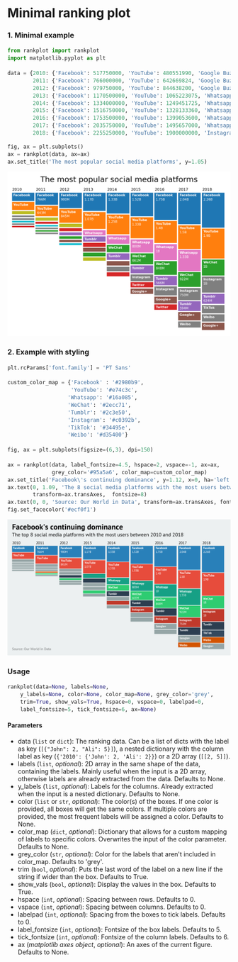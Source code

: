 # Minimal ranking plot


### 1. Minimal example

```python
from rankplot import rankplot
import matplotlib.pyplot as plt

data = {2010: {'Facebook': 517750000, 'YouTube': 480551990, 'Google Buzz': 166029650, 'MySpace': 68046710, 'Hi5': 59953290, 'Flickr': 54708063, 'Orkut': 49941613, 'Twitter': 43250000}, 
        2011: {'Facebook': 766000000, 'YouTube': 642669824, 'Google Buzz': 170000000, 'Twitter': 92750000, 'Flickr': 66954600, 'Weibo': 48691040, 'WeChat': 47818400, 'Orkut': 47609080}, 
        2012: {'Facebook': 979750000, 'YouTube': 844638200, 'Google Buzz': 170000000, 'Twitter': 160250000, 'Tumblr': 146890156, 'WeChat': 118123370, 'Google+': 107319100, 'Flickr': 79664888}, 
        2013: {'Facebook': 1170500000, 'YouTube': 1065223075, 'Whatsapp': 300000000, 'Tumblr': 293482050, 'Twitter': 223675000, 'Google+': 205654700, 'WeChat': 196523760, 'Google Buzz': 170000000}, 
        2014: {'Facebook': 1334000000, 'YouTube': 1249451725, 'Whatsapp': 498750000, 'WeChat': 444232415, 'Tumblr': 388721163, 'Google+': 254859015, 'Instagram': 250000000, 'Twitter': 223675000}, 
        2015: {'Facebook': 1516750000, 'YouTube': 1328133360, 'Whatsapp': 800000000, 'WeChat': 660843407, 'Tumblr': 475923363, 'Instagram': 400000000, 'Twitter': 304500000, 'Google+': 298950015},
        2016: {'Facebook': 1753500000, 'YouTube': 1399053600, 'Whatsapp': 1000000000, 'WeChat': 847512320, 'Tumblr': 565796720, 'Instagram': 550000000, 'Google+': 398648000, 'Twitter': 314500000}, 
        2017: {'Facebook': 2035750000, 'YouTube': 1495657000, 'Whatsapp': 1333333333, 'WeChat': 921742750, 'Instagram': 750000000, 'Tumblr': 593783960, 'Google+': 495657000, 'Weibo': 357569030}, 
        2018: {'Facebook': 2255250000, 'YouTube': 1900000000, 'Instagram': 1000000000, 'WeChat': 1000000000, 'Tumblr': 624000000, 'TikTok': 500000000, 'Weibo': 431000000, 'Google+': 430000000}}
 ```   
```python 
fig, ax = plt.subplots()
ax = rankplot(data, ax=ax)
ax.set_title('The most popular social media platforms', y=1.05)
```
![](examples/basic.png)



### 2. Example with styling

```python
plt.rcParams['font.family'] = 'PT Sans'

custom_color_map = {'Facebook' : '#2980b9',
                    'YouTube': '#e74c3c', 
                   'Whatsapp': '#16a085', 
                   'WeChat': '#2ecc71', 
                   'Tumblr': '#2c3e50',
                   'Instagram': '#c0392b',
                   'TikTok': '#34495e',
                   'Weibo': '#d35400'}

fig, ax = plt.subplots(figsize=(6,3), dpi=150)

ax = rankplot(data, label_fontsize=4.5, hspace=2, vspace=-1, ax=ax, 
              grey_color='#95a5a6', color_map=custom_color_map)
ax.set_title('Facebook\'s continuing dominance', y=1.12, x=0, ha='left', weight='bold')
ax.text(0, 1.09, 'The 8 social media platforms with the most users between 2010 and 2018',
        transform=ax.transAxes,  fontsize=8)
ax.text(0, 0, 'Source: Our World in Data', transform=ax.transAxes, fontsize=5, alpha=0.5)
fig.set_facecolor('#ecf0f1')
```
![](examples/styled.png)


### Usage

```python
rankplot(data=None, labels=None,
    y_labels=None, color=None, color_map=None, grey_color='grey',
    trim=True, show_vals=True, hspace=0, vspace=0, labelpad=0, 
    label_fontsize=5, tick_fontsize=6, ax=None) 
```

#### Parameters
- data (`list` or `dict`): The ranking data. Can be a list of dicts with the label as key (`[{"John": 2, "Ali": 5}]`),
a nested dictionary with the column label as key (`{'2010': {'John': 2, 'Ali': 2}}`) or a 2D array (`[[2, 5]]`).   
- labels (`list`, *optional*): 2D array in the same shape of the data, containing the labels. Mainly useful when the 
input is a 2D array, otherwise labels are already extracted from the data. Defaults to None.
- y_labels (`list`, *optional*): Labels for the columns. Already extracted when the input is a nested 
dictionary. Defaults to None.
- color (`list` or `str`, *optional*): The color(s) of the boxes. If one color is provided, all boxes 
will get the same colors. If multiple colors are provided, the most frequent labels
will be assigned a color. Defaults to None.
- color_map (`dict`, *optional*): Dictionary that allows for a custom mapping of labels to 
specific colors. Overwrites the input of the color parameter. Defaults to None.
- grey_color (`str`, *optional*): Color for the labels that aren't included in color_map. Defaults to 'grey'.
- trim (`bool`, *optional*): Puts the last word of the label on a new line if the string if 
wider than the box. Defaults to True.
- show_vals (`bool`, *optional*): Display the values in the box. Defaults to True.
- hspace (`int`, *optional*): Spacing between rows. Defaults to 0.
- vspace (`int`, *optional*): Spacing between columns. Defaults to 0.
- labelpad (`int`, *optional*): Spacing from the boxes to tick labels. Defaults to 0.
- label_fontsize (`int`, *optional*): Fontsize of the box labels. Defaults to 5.
- tick_fontsize (`int`, *optional*): Fontsize of the column labels. Defaults to 6.
- ax (*matplotlib axes object*, *optional*): An axes of the current figure. Defaults to None.
